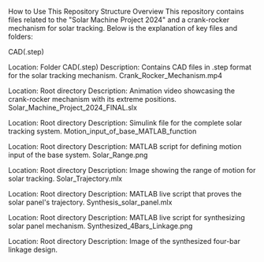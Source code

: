 How to Use This Repository
Structure Overview
This repository contains files related to the "Solar Machine Project 2024" and a crank-rocker mechanism for solar tracking. Below is the explanation of key files and folders:

CAD(.step)

Location: Folder CAD(.step)
Description: Contains CAD files in .step format for the solar tracking mechanism.
Crank_Rocker_Mechanism.mp4

Location: Root directory
Description: Animation video showcasing the crank-rocker mechanism with its extreme positions.
Solar_Machine_Project_2024_FINAL.slx

Location: Root directory
Description: Simulink file for the complete solar tracking system.
Motion_input_of_base_MATLAB_function

Location: Root directory
Description: MATLAB script for defining motion input of the base system.
Solar_Range.png

Location: Root directory
Description: Image showing the range of motion for solar tracking.
Solar_Trajectory.mlx

Location: Root directory
Description: MATLAB live script that proves the solar panel's trajectory.
Synthesis_solar_panel.mlx

Location: Root directory
Description: MATLAB live script for synthesizing solar panel mechanism.
Synthesized_4Bars_Linkage.png

Location: Root directory
Description: Image of the synthesized four-bar linkage design.
